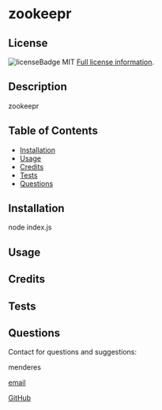 
  # zookeepr
  
  ## License
  ![licenseBadge](https://img.shields.io/badge/License-MIT-blue.svg)
  MIT
  [Full license information](zookeepr).
  
  
  ## Description
  zookeepr
  
  ## Table of Contents
  
  - [Installation](#installation)
  - [Usage](#usage)
  - [Credits](#credits)
  - [Tests](#tests)
  - [Questions](#contact)
  
  
  <a name="installation"></a>
  ## Installation
  node index.js
  
  <a name="usage"></a>
  ## Usage
  
  
  <a name="credits"></a>
  ## Credits
  
  <a name="tests"></a>
  ## Tests
  
  
  <a name="contact"></a>
  ## Questions
  Contact for questions and suggestions:

  menderes

  [email](mailto:mndrs.kc@gmail.com)

  [GitHub](https://github.com/mendereskoc)
  
